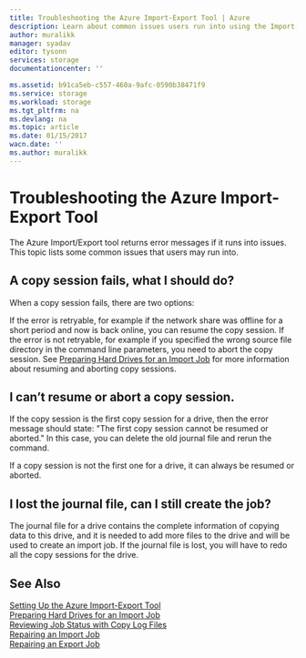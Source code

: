 ```yaml
---
title: Troubleshooting the Azure Import-Export Tool | Azure
description: Learn about common issues users run into using the Import-Export Tool and how to handle them.
author: muralikk
manager: syadav
editor: tysonn
services: storage
documentationcenter: ''

ms.assetid: b91ca5eb-c557-460a-9afc-0590b38471f9
ms.service: storage
ms.workload: storage
ms.tgt_pltfrm: na
ms.devlang: na
ms.topic: article
ms.date: 01/15/2017
wacn.date: ''
ms.author: muralikk
---
```


# Troubleshooting the Azure Import-Export Tool
The Azure Import/Export tool returns error messages if it runs into issues. This topic lists some common issues that users may run into.  

## A copy session fails, what I should do?  
 When a copy session fails, there are two options:  

 If the error is retryable, for example if the network share was offline for a short period and now is back online, you can resume the copy session. If the error is not retryable, for example if you specified the wrong source file directory in the command line parameters, you need to abort the copy session. See [Preparing Hard Drives for an Import Job](./storage-import-export-tool-preparing-hard-drives-import-v1.md) for more information about resuming and aborting copy sessions.  

## I can’t resume or abort a copy session.  
 If the copy session is the first copy session for a drive, then the error message should state: "The first copy session cannot be resumed or aborted." In this case, you can delete the old journal file and rerun the command.  

 If a copy session is not the first one for a drive, it can always be resumed or aborted.  

## I lost the journal file, can I still create the job?  
 The journal file for a drive contains the complete information of copying data to this drive, and it is needed to add more files to the drive and will be used to create an import job. If the journal file is lost, you will have to redo all the copy sessions for the drive.  

## See Also  
 [Setting Up the Azure Import-Export Tool](./storage-import-export-tool-setup-v1.md)   
 [Preparing Hard Drives for an Import Job](./storage-import-export-tool-preparing-hard-drives-import-v1.md)   
 [Reviewing Job Status with Copy Log Files](./storage-import-export-tool-reviewing-job-status-v1.md)   
 [Repairing an Import Job](./storage-import-export-tool-repairing-an-import-job-v1.md)   
 [Repairing an Export Job](./storage-import-export-tool-repairing-an-export-job-v1.md)